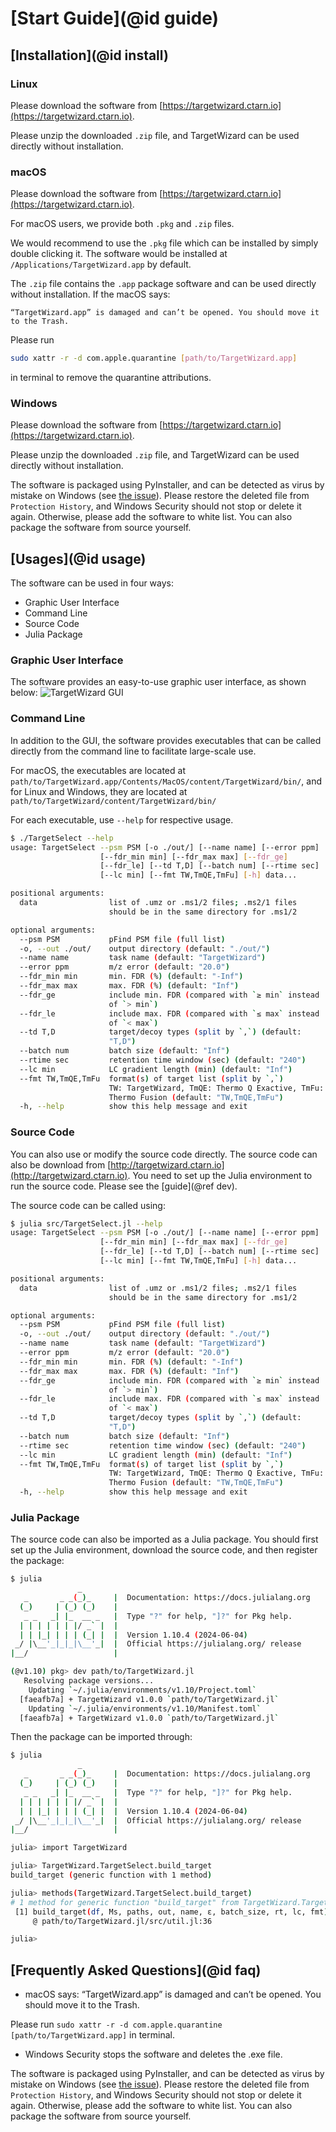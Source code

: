 # [Start Guide](@id guide)
## [Installation](@id install)
### Linux
Please download the software from [https://targetwizard.ctarn.io](https://targetwizard.ctarn.io).

Please unzip the downloaded `.zip` file, and TargetWizard can be used directly without installation.

### macOS
Please download the software from [https://targetwizard.ctarn.io](https://targetwizard.ctarn.io).

For macOS users, we provide both `.pkg` and `.zip` files.

We would recommend to use the `.pkg` file which can be installed by simply double clicking it.
The software would be installed at `/Applications/TargetWizard.app` by default.

The `.zip` file contains the `.app` package software and can be used directly without installation.
If the macOS says:

```
“TargetWizard.app” is damaged and can’t be opened. You should move it to the Trash.
```

Please run 
```sh
sudo xattr -r -d com.apple.quarantine [path/to/TargetWizard.app]
```
in terminal to remove the quarantine attributions.

### Windows
Please download the software from [https://targetwizard.ctarn.io](https://targetwizard.ctarn.io).

Please unzip the downloaded `.zip` file, and TargetWizard can be used directly without installation.

The software is packaged using PyInstaller,
and can be detected as virus by mistake on Windows (see [the issue](https://github.com/pyinstaller/pyinstaller/issues/5932)).
Please restore the deleted file from `Protection History`,
and Windows Security should not stop or delete it again.
Otherwise,
please add the software to white list.
You can also package the software from source yourself.

## [Usages](@id usage)
The software can be used in four ways:
- Graphic User Interface
- Command Line
- Source Code
- Julia Package

### Graphic User Interface
The software provides an easy-to-use graphic user interface, as shown below:
![TargetWizard GUI](assets/TargetWizard_gui.png)

### Command Line
In addition to the GUI, the software provides executables that can be called directly from the command line to facilitate large-scale use.

For macOS, the executables are located at `path/to/TargetWizard.app/Contents/MacOS/content/TargetWizard/bin/`, and for Linux and Windows, they are located at `path/to/TargetWizard/content/TargetWizard/bin/`

For each executable, use `--help` for respective usage.
```sh
$ ./TargetSelect --help
usage: TargetSelect --psm PSM [-o ./out/] [--name name] [--error ppm]
                    [--fdr_min min] [--fdr_max max] [--fdr_ge]
                    [--fdr_le] [--td T,D] [--batch num] [--rtime sec]
                    [--lc min] [--fmt TW,TmQE,TmFu] [-h] data...

positional arguments:
  data                list of .umz or .ms1/2 files; .ms2/1 files
                      should be in the same directory for .ms1/2

optional arguments:
  --psm PSM           pFind PSM file (full list)
  -o, --out ./out/    output directory (default: "./out/")
  --name name         task name (default: "TargetWizard")
  --error ppm         m/z error (default: "20.0")
  --fdr_min min       min. FDR (%) (default: "-Inf")
  --fdr_max max       max. FDR (%) (default: "Inf")
  --fdr_ge            include min. FDR (compared with `≥ min` instead
                      of `> min`)
  --fdr_le            include max. FDR (compared with `≤ max` instead
                      of `< max`)
  --td T,D            target/decoy types (split by `,`) (default:
                      "T,D")
  --batch num         batch size (default: "Inf")
  --rtime sec         retention time window (sec) (default: "240")
  --lc min            LC gradient length (min) (default: "Inf")
  --fmt TW,TmQE,TmFu  format(s) of target list (split by `,`)
                      TW: TargetWizard, TmQE: Thermo Q Exactive, TmFu:
                      Thermo Fusion (default: "TW,TmQE,TmFu")
  -h, --help          show this help message and exit
```

### Source Code
You can also use or modify the source code directly. The source code can also be download from [http://targetwizard.ctarn.io](http://targetwizard.ctarn.io). You need to set up the Julia environment to run the source code. Please see the [guide](@ref dev).

The source code can be called using:
```sh
$ julia src/TargetSelect.jl --help
usage: TargetSelect --psm PSM [-o ./out/] [--name name] [--error ppm]
                    [--fdr_min min] [--fdr_max max] [--fdr_ge]
                    [--fdr_le] [--td T,D] [--batch num] [--rtime sec]
                    [--lc min] [--fmt TW,TmQE,TmFu] [-h] data...

positional arguments:
  data                list of .umz or .ms1/2 files; .ms2/1 files
                      should be in the same directory for .ms1/2

optional arguments:
  --psm PSM           pFind PSM file (full list)
  -o, --out ./out/    output directory (default: "./out/")
  --name name         task name (default: "TargetWizard")
  --error ppm         m/z error (default: "20.0")
  --fdr_min min       min. FDR (%) (default: "-Inf")
  --fdr_max max       max. FDR (%) (default: "Inf")
  --fdr_ge            include min. FDR (compared with `≥ min` instead
                      of `> min`)
  --fdr_le            include max. FDR (compared with `≤ max` instead
                      of `< max`)
  --td T,D            target/decoy types (split by `,`) (default:
                      "T,D")
  --batch num         batch size (default: "Inf")
  --rtime sec         retention time window (sec) (default: "240")
  --lc min            LC gradient length (min) (default: "Inf")
  --fmt TW,TmQE,TmFu  format(s) of target list (split by `,`)
                      TW: TargetWizard, TmQE: Thermo Q Exactive, TmFu:
                      Thermo Fusion (default: "TW,TmQE,TmFu")
  -h, --help          show this help message and exit
```

### Julia Package
The source code can also be imported as a Julia package. You should first set up the Julia environment, download the source code, and then register the package:
```sh
$ julia
               _
   _       _ _(_)_     |  Documentation: https://docs.julialang.org
  (_)     | (_) (_)    |
   _ _   _| |_  __ _   |  Type "?" for help, "]?" for Pkg help.
  | | | | | | |/ _` |  |
  | | |_| | | | (_| |  |  Version 1.10.4 (2024-06-04)
 _/ |\__'_|_|_|\__'_|  |  Official https://julialang.org/ release
|__/                   |

(@v1.10) pkg> dev path/to/TargetWizard.jl
   Resolving package versions...
    Updating `~/.julia/environments/v1.10/Project.toml`
  [faeafb7a] + TargetWizard v1.0.0 `path/to/TargetWizard.jl`
    Updating `~/.julia/environments/v1.10/Manifest.toml`
  [faeafb7a] + TargetWizard v1.0.0 `path/to/TargetWizard.jl`
```

Then the package can be imported through:
```sh
$ julia
               _
   _       _ _(_)_     |  Documentation: https://docs.julialang.org
  (_)     | (_) (_)    |
   _ _   _| |_  __ _   |  Type "?" for help, "]?" for Pkg help.
  | | | | | | |/ _` |  |
  | | |_| | | | (_| |  |  Version 1.10.4 (2024-06-04)
 _/ |\__'_|_|_|\__'_|  |  Official https://julialang.org/ release
|__/                   |

julia> import TargetWizard

julia> TargetWizard.TargetSelect.build_target
build_target (generic function with 1 method)

julia> methods(TargetWizard.TargetSelect.build_target)
# 1 method for generic function "build_target" from TargetWizard.TargetSelect:
 [1] build_target(df, Ms, paths, out, name, ε, batch_size, rt, lc, fmt)
     @ path/to/TargetWizard.jl/src/util.jl:36

julia> 
```
## [Frequently Asked Questions](@id faq)

- macOS says: “TargetWizard.app” is damaged and can’t be opened. You should move it to the Trash.

Please run `sudo xattr -r -d com.apple.quarantine [path/to/TargetWizard.app]` in terminal.

- Windows Security stops the software and deletes the .exe file. 

The software is packaged using PyInstaller,
and can be detected as virus by mistake on Windows (see [the issue](https://github.com/pyinstaller/pyinstaller/issues/5932)).
Please restore the deleted file from `Protection History`,
and Windows Security should not stop or delete it again.
Otherwise,
please add the software to white list.
You can also package the software from source yourself.
